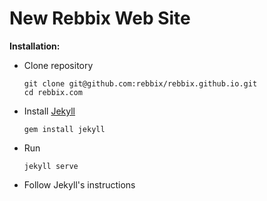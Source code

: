 # New Rebbix Web Site

**Installation:**

- Clone repository
  
  ```
  git clone git@github.com:rebbix/rebbix.github.io.git
  cd rebbix.com
  ```
  
- Install [Jekyll](http://jekyllrb.com/)

  ```
  gem install jekyll
  ```
- Run

  ```
  jekyll serve
  ```
  
- Follow Jekyll's instructions
